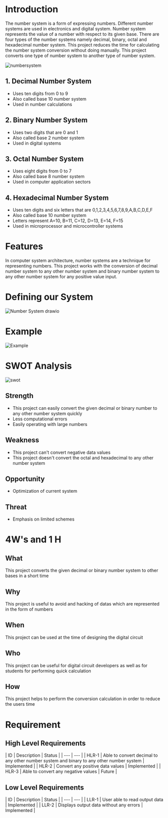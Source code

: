 # Introduction
The number system is a form of expressing numbers. Different number systems are used in electronics and digital system. Number system represents the value of a number with respect to its given base. There are four types of the number systems namely decimal, binary, octal and hexadecimal number system. This project reduces the time for calculating the number system conversion without doing manually. This project converts one type of number system to another type of number system.

![numbersystem](https://kvblycluster.files.wordpress.com/2020/08/image-22.png)
## 1. Decimal Number System
* Uses ten digits from 0 to 9
* Also called base 10 number system
* Used in number calculations
## 2. Binary Number System
* Uses two digits that are 0 and 1
* Also called base 2 number system
* Used in digital systems
## 3. Octal Number System
* Uses eight digits from 0 to 7
* Also called base 8 number system
* Used in computer application sectors
## 4. Hexadecimal Number System
* Uses ten digits and six letters that are 0,1,2,3,4,5,6,7,8,9,A,B,C,D,E,F
* Also called base 10 number system
* Letters represent A=10, B=11, C=12, D=13, E=14, F=15
* Used in microprocessor and microcontroller systems
# Features
In computer system architecture, number systems are a technique for representing numbers. This project works with the conversion of decimal number system to any other number system and binary number system to any other number system for any positive value input.
# Defining our System
![Number System drawio](https://user-images.githubusercontent.com/89585989/160885184-d99b9c35-180d-4bf4-96da-623e19855a3d.png)
# Example
![Example](https://www.electronicshub.org/wp-content/uploads/2015/05/Untitled1dd.jpg)
# SWOT Analysis

![swot](https://www.medicalplasticsnews.com/downloads/6785/download/SWOT.jpg?cb=4d507224ca7dc40cf9da8555e9ea927a&w=1000)
## Strength
* This project can easily convert the given decimal or binary number to any other number system quickly
* Less computational errors
* Easily operating with large numbers
## Weakness
* This project can't convert negative data values
* This project doesn't convert the octal and hexadecimal to any other number system
## Opportunity
* Optimization of current system
## Threat
* Emphasis on limited schemes
# 4W's and 1 H
## What
This project converts the given decimal or binary number system to other bases in a short time
## Why
This project is useful to avoid and hacking of datas which are represented in the form of numbers
## When
This project can be used at the time of designing the digital circuit
## Who
This project can be useful for digital circuit developers as well as for students for performing quick calculation
## How
This project helps to perform the conversion calculation in order to reduce the users time
# Requirement
## High Level Requirements
| ID  | Description | Status |
| --- | --- |
| HLR-1 | Able to convert decimal to any other number system and binary to any other number system | Implemented |
| HLR-2 | Convert any positive data values | Implemented |
| HLR-3 | Able to convert any negative values | Future |
## Low Level Requirements
| ID  | Description | Status |
| --- | --- |
| LLR-1 | User able to read output data | Implemented |
| LLR-2 | Displays output data without any errors | Implemented |
